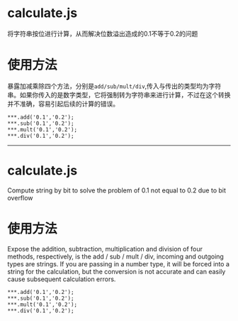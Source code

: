# calculate.js
  将字符串按位进行计算，从而解决位数溢出造成的0.1不等于0.2的问题

# 使用方法
暴露加减乘除四个方法，分别是`add/sub/mult/div`,传入与传出的类型均为字符串。如果你传入的是数字类型，它将强制转为字符串来进行计算，不过在这个转换并不准确，容易引起后续的计算的错误。

```
***.add('0.1','0.2');
***.sub('0.1','0.2');
***.mult('0.1','0.2');
***.div('0.1','0.2');
```





***

# calculate.js
  Compute string by bit to solve the problem of 0.1 not equal to 0.2 due to bit overflow

# 使用方法
Expose the addition, subtraction, multiplication and division of four methods, respectively, is the add / sub / mult / div, incoming and outgoing types are strings. If you are passing in a number type, it will be forced into a string for the calculation, but the conversion is not accurate and can easily cause subsequent calculation errors.

```
***.add('0.1','0.2');
***.sub('0.1','0.2');
***.mult('0.1','0.2');
***.div('0.1','0.2');
```
